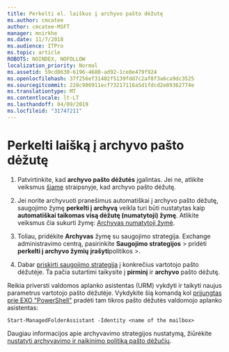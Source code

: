 ```yaml
---
title: Perkelti el. laiškus į archyvo pašto dėžutę
ms.author: cmcatee
author: cmcatee-MSFT
manager: mnirkhe
ms.date: 11/7/2018
ms.audience: ITPro
ms.topic: article
ROBOTS: NOINDEX, NOFOLLOW
localization_priority: Normal
ms.assetid: 59cd8630-6196-4680-ad92-1ce0e479f924
ms.openlocfilehash: 37f256ef31402f5139fdd7c2af8f3a6ca9dc3525
ms.sourcegitcommit: 228c986911ecf73217116a5d1fdcd2e89362774e
ms.translationtype: MT
ms.contentlocale: lt-LT
ms.lasthandoff: 04/09/2019
ms.locfileid: "31747211"
---
```

# <a name="move-email-to-the-archive-mailbox"></a>Perkelti laišką į archyvo pašto dėžutę
 
1. Patvirtinkite, kad **archyvo pašto dėžutės** įgalintas. Jei ne, atlikite veiksmus [šiame](https://docs.microsoft.com/office365/securitycompliance/enable-archive-mailboxes) straipsnyje, kad archyvo pašto dėžutę.

2. Jei norite archyvuoti pranešimus automatiškai į archyvo pašto dėžutę, saugojimo žymę **perkelti į archyvą** veikla turi būti nustatytas kaip **automatiškai taikomas visą dėžutę (numatytoji) žymę**. Atlikite veiksmus čia sukurti žymę: [Archyvas numatytoji žymė](https://nam06.safelinks.protection.outlook.com/?url=https%3A%2F%2Fdocs.microsoft.com%2Fen-us%2Foffice365%2Fsecuritycompliance%2Fset-up-an-archive-and-deletion-policy-for-mailboxes%23create-a-custom-archive-default-policy-tag&data=04%7C01%7Cstephow%40microsoft.com%7C89934e16dbd84ebdef6708d6b319b348%7C72f988bf86f141af91ab2d7cd011db47%7C1%7C0%7C636893320296576506%7CUnknown%7CTWFpbGZsb3d8eyJWIjoiMC4wLjAwMDAiLCJQIjoiV2luMzIiLCJBTiI6Ik1haWwiLCJXVCI6Mn0%3D%7C-1&sdata=UibWi%2BtrO3ITZ6iF%2FtKQj5JyxzEb9Mu9frBJPT6FNFI%3D&reserved=0).
    
3. Toliau, pridėkite **Archyvas** žymę su saugojimo strategija. Exchange administravimo centrą, pasirinkite **Saugojimo strategijos** > pridėti **perkelti į archyvo žymių** **įrašyti**politikos >. 
    
4. Dabar [priskirti saugojimo strategija](https://docs.microsoft.com/exchange/security-and-compliance/messaging-records-management/apply-retention-policy) į konkrečius vartotojo pašto dėžutėje. Ta pačia sutartimi taikysite į **pirminį** ir **archyvo** pašto dėžutę. 
    
Reikia priversti valdomos aplanko asistentas (URM) vykdyti ir taikyti naujus parametrus vartotojo pašto dėžutėje. Vykdykite šią komandą kol [prijungtas prie EXO "PowerShell"](https://docs.microsoft.com/powershell/exchange/exchange-online/connect-to-exchange-online-powershell/connect-to-exchange-online-powershell?view=exchange-ps) pradėti tam tikros pašto dėžutės valdomojo aplanko asistentas: 
  
```
Start-ManagedFolderAssistant -Identity <name of the mailbox>
```

Daugiau informacijos apie archyvavimo strategijos nustatymą, žiūrėkite [nustatyti archyvavimo ir naikinimo politiką pašto dėžučių](https://docs.microsoft.com/office365/securitycompliance/set-up-an-archive-and-deletion-policy-for-mailboxes#step-1-enable-archive-mailboxes-for-users).
  

